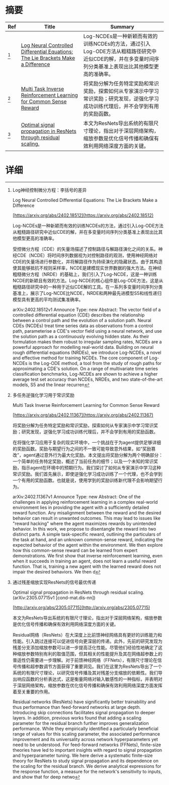 # 摘要

| Ref | Title | Summary |
| --- | --- | --- |
| [^1] | [Log Neural Controlled Differential Equations: The Lie Brackets Make a Difference](https://arxiv.org/abs/2402.18512) | Log-NCDEs是一种新颖而有效的训练NCDEs的方法，通过引入Log-ODE方法从粗糙路径研究中近似CDE的解，并在多变量时间序列分类基准上表现出比其他模型更高的准确率。 |
| [^2] | [Multi Task Inverse Reinforcement Learning for Common Sense Reward](https://arxiv.org/abs/2402.11367) | 将奖励分解为任务特定奖励和常识奖励，探索如何从专家演示中学习常识奖励；研究发现，逆强化学习成功训练代理后，并不会学到有用的奖励函数。 |
| [^3] | [Optimal signal propagation in ResNets through residual scaling.](http://arxiv.org/abs/2305.07715) | 本文为ResNets导出系统的有限尺寸理论，指出对于深层网络架构，缩放参数是优化信号传播和确保有效利用网络深度方面的关键。 |

# 详细

[^1]: Log神经控制微分方程：李括号的差异

    Log Neural Controlled Differential Equations: The Lie Brackets Make a Difference

    [https://arxiv.org/abs/2402.18512](https://arxiv.org/abs/2402.18512)

    Log-NCDEs是一种新颖而有效的训练NCDEs的方法，通过引入Log-ODE方法从粗糙路径研究中近似CDE的解，并在多变量时间序列分类基准上表现出比其他模型更高的准确率。

    

    受控微分方程（CDE）的矢量场描述了控制路径与解路径演化之间的关系。神经CDE（NCDE）将时间序列数据视为对控制路径的观测，使用神经网络对CDE的矢量场进行参数化，并将解路径作为持续演化的隐藏状态。由于其构造使其能够抵抗不规则采样率，NCDE是建模现实世界数据的强大方法。在神经粗糙微分方程（NRDE）的基础上，我们引入了Log-NCDE，这是一种训练NCDE的新颖且有效的方法。Log-NCDE的核心组件是Log-ODE方法，这是从粗糙路径研究中的一种用于近似CDE解的工具。在一系列多变量时间序列分类基准上，展示了Log-NCDE比NCDE，NRDE和两种最先进模型S5和线性递归模型具有更高的平均测试集准确率。

    arXiv:2402.18512v1 Announce Type: new  Abstract: The vector field of a controlled differential equation (CDE) describes the relationship between a control path and the evolution of a solution path. Neural CDEs (NCDEs) treat time series data as observations from a control path, parameterise a CDE's vector field using a neural network, and use the solution path as a continuously evolving hidden state. As their formulation makes them robust to irregular sampling rates, NCDEs are a powerful approach for modelling real-world data. Building on neural rough differential equations (NRDEs), we introduce Log-NCDEs, a novel and effective method for training NCDEs. The core component of Log-NCDEs is the Log-ODE method, a tool from the study of rough paths for approximating a CDE's solution. On a range of multivariate time series classification benchmarks, Log-NCDEs are shown to achieve a higher average test set accuracy than NCDEs, NRDEs, and two state-of-the-art models, S5 and the linear recurren
    
[^2]: 多任务逆强化学习用于常识奖励

    Multi Task Inverse Reinforcement Learning for Common Sense Reward

    [https://arxiv.org/abs/2402.11367](https://arxiv.org/abs/2402.11367)

    将奖励分解为任务特定奖励和常识奖励，探索如何从专家演示中学习常识奖励；研究发现，逆强化学习成功训练代理后，并不会学到有用的奖励函数。

    

    在将强化学习应用于复杂的现实环境中，一个挑战在于为agent提供足够详细的奖励函数。奖励与期望行为之间的不一致可能导致意外结果，如“奖励篡改”，agent通过意外行为最大化奖励。本文提出将奖励分解为两个明确部分：一个简单的任务特定奖励，概述了当前任务的细节；以及一个未知的常识奖励，指示agent在环境中的预期行为。我们探讨了如何从专家演示中学习这种常识奖励。我们首先展示，即使逆强化学习成功训练了一个代理，也不会学到一个有用的奖励函数。也就是说，使用学到的奖励训练新代理不会影响期望行为。

    arXiv:2402.11367v1 Announce Type: new  Abstract: One of the challenges in applying reinforcement learning in a complex real-world environment lies in providing the agent with a sufficiently detailed reward function. Any misalignment between the reward and the desired behavior can result in unwanted outcomes. This may lead to issues like "reward hacking" where the agent maximizes rewards by unintended behavior. In this work, we propose to disentangle the reward into two distinct parts. A simple task-specific reward, outlining the particulars of the task at hand, and an unknown common-sense reward, indicating the expected behavior of the agent within the environment. We then explore how this common-sense reward can be learned from expert demonstrations. We first show that inverse reinforcement learning, even when it succeeds in training an agent, does not learn a useful reward function. That is, training a new agent with the learned reward does not impair the desired behaviors. We then d
    
[^3]: 通过残差缩放实现ResNets的信号最优传递

    Optimal signal propagation in ResNets through residual scaling. (arXiv:2305.07715v1 [cond-mat.dis-nn])

    [http://arxiv.org/abs/2305.07715](http://arxiv.org/abs/2305.07715)

    本文为ResNets导出系统的有限尺寸理论，指出对于深层网络架构，缩放参数是优化信号传播和确保有效利用网络深度方面的关键。

    

    Residual网络（ResNets）在大深度上比前馈神经网络具有更好的训练能力和性能。引入跳过连接可以促进信号向更深层的传递。此外，先前的研究发现为残差分支添加缩放参数可以进一步提高泛化性能。尽管他们经验性地确定了这种缩放参数特别有利的取值范围，但其相关的性能提升及其在网络超参数上的普适性仍需要进一步理解。对于前馈神经网络（FFNets），有限尺寸理论在信号传播和超参数调节方面获得了重要洞见。我们在这里为ResNets导出了一个系统的有限尺寸理论，以研究信号传播及其对残差分支缩放的依赖性。我们导出响应函数的分析表达式，这是衡量网络对输入敏感性的一种指标，并表明对于深层网络架构，缩放参数在优化信号传播和确保有效利用网络深度方面发挥着至关重要的作用。

    Residual networks (ResNets) have significantly better trainability and thus performance than feed-forward networks at large depth. Introducing skip connections facilitates signal propagation to deeper layers. In addition, previous works found that adding a scaling parameter for the residual branch further improves generalization performance. While they empirically identified a particularly beneficial range of values for this scaling parameter, the associated performance improvement and its universality across network hyperparameters yet need to be understood. For feed-forward networks (FFNets), finite-size theories have led to important insights with regard to signal propagation and hyperparameter tuning. We here derive a systematic finite-size theory for ResNets to study signal propagation and its dependence on the scaling for the residual branch. We derive analytical expressions for the response function, a measure for the network's sensitivity to inputs, and show that for deep netwo
    

